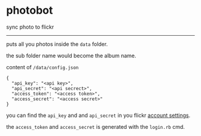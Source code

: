 photobot
========

sync photo to flickr

----

puts all you photos inside the `data` folder. 

the sub folder name would become the album name.

content of `/data/config.json`

    {
      "api_key": "<api key>",
      "api_secret": "<api secrect>",
      "access_token": "<access token>",
      "access_secret": "<access secret>"
    }

you can find the `api_key` and and `api_secret` in you flickr [account settings](https://www.flickr.com/services/api/keys/).

the `access_token` and `access_secret` is generated with the `login.rb` cmd.
